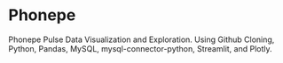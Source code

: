 # Phonepe
Phonepe Pulse Data Visualization and Exploration. Using Github Cloning, Python, Pandas, MySQL, mysql-connector-python, Streamlit, and Plotly.
